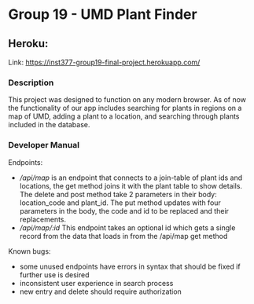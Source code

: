 # Group 19 - UMD Plant Finder

## Heroku:
Link: https://inst377-group19-final-project.herokuapp.com/

### Description
This project was designed to function on any modern browser.
As of now the functionality of our app includes searching for plants in regions on a map of UMD, adding a plant to a location, and searching through plants included in the database.

### Developer Manual
Endpoints:
- */api/map* is an endpoint that connects to a join-table of plant ids and locations, the get method joins it with the plant table to show details. The delete and post method take 2 parameters in their body: location_code and plant_id. The put method updates with four parameters in the body, the code and id to be replaced and their replacements.
- */api/map/:id* This endpoint takes an optional id which gets a single record from the data that loads in from the /api/map get method

Known bugs:
- some unused endpoints have errors in syntax that should be fixed if further use is desired
- inconsistent user experience in search process
- new entry and delete should require authorization
